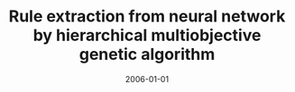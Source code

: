 ---
# Documentation: https://wowchemy.com/docs/managing-content/

title: Rule extraction from neural network by hierarchical multiobjective genetic
  algorithm
subtitle: ''
summary: ''
authors:
- markowska-kaczmar
- Krystyna Mularczyk
tags: []
categories: []
date: '2006-01-01'
lastmod: 2022-10-07T04:57:07Z
featured: false
draft: false

# Featured image
# To use, add an image named `featured.jpg/png` to your page's folder.
# Focal points: Smart, Center, TopLeft, Top, TopRight, Left, Right, BottomLeft, Bottom, BottomRight.
image:
  caption: ''
  focal_point: ''
  preview_only: false

# Projects (optional).
#   Associate this post with one or more of your projects.
#   Simply enter your project's folder or file name without extension.
#   E.g. `projects = ["internal-project"]` references `content/project/deep-learning/index.md`.
#   Otherwise, set `projects = []`.
projects: []
publishDate: '2022-10-07T04:57:06.281600Z'
publication_types:
- '1'
abstract: ''
publication: '*XXIst Fall Meeting of the Polish Information Processing Society. Proceedings
  of the scientific session, [Wisła, December 5-9, 2005].*'
---